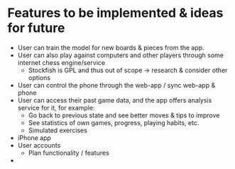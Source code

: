 
# Features to be implemented & ideas for future

* User can train the model for new boards & pieces from the app.
* User can also play against computers and other players through some internet chess engine/service
    * Stockfish is GPL and thus out of scope -> research & consider other options
* User can control the phone through the web-app / sync web-app & phone
* User can access their past game data, and the app offers analysis service for it, for example:
    * Go back to previous state and see better moves & tips to improve
    * See statistics of own games, progress, playing habits, etc.
    * Simulated exercises
* iPhone app
* User accounts
    * Plan functionality / features
* 

